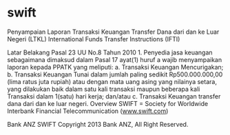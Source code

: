 swift
=====
Penyampaian Laporan Transaksi Keuangan
Transfer Dana dari dan ke Luar Negeri (LTKL)
International Funds Transfer Instructions (IFTI)


Latar Belakang
        Pasal 23 UU No.8 Tahun 2010
        1. Penyedia jasa keuangan sebagaimana dimaksud dalam Pasal 17
           ayat(1) huruf a wajib menyampaikan laporan kepada PPATK yang
           meliputi:
                a. Transaksi Keuangan Mencurigakan;
                b. Transaksi Keuangan Tunai dalam jumlah paling sedikit
                   Rp500.000.000,00 (lima ratus juta rupiah) atau dengan mata
                   uang asing yang nilainya setara, yang dilakukan baik dalam satu
                   kali transaksi maupun beberapa kali Transaksi dalam 1(satu) hari
                   kerja; dan/atau
                c. Transaksi Keuangan transfer dana dari dan ke luar negeri.
Overview
        SWIFT = Society for Worldwide Interbank Financial Telecommunication (www.swift.com)

Bank ANZ SWIFT
Copyright 2013 Bank ANZ, All Right Reserved.

